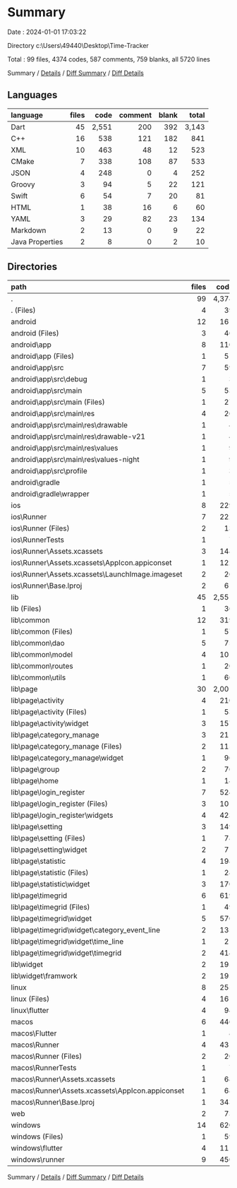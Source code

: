 # Summary

Date : 2024-01-01 17:03:22

Directory c:\\Users\\49440\\Desktop\\Time-Tracker

Total : 99 files,  4374 codes, 587 comments, 759 blanks, all 5720 lines

Summary / [Details](details.md) / [Diff Summary](diff.md) / [Diff Details](diff-details.md)

## Languages
| language | files | code | comment | blank | total |
| :--- | ---: | ---: | ---: | ---: | ---: |
| Dart | 45 | 2,551 | 200 | 392 | 3,143 |
| C++ | 16 | 538 | 121 | 182 | 841 |
| XML | 10 | 463 | 48 | 12 | 523 |
| CMake | 7 | 338 | 108 | 87 | 533 |
| JSON | 4 | 248 | 0 | 4 | 252 |
| Groovy | 3 | 94 | 5 | 22 | 121 |
| Swift | 6 | 54 | 7 | 20 | 81 |
| HTML | 1 | 38 | 16 | 6 | 60 |
| YAML | 3 | 29 | 82 | 23 | 134 |
| Markdown | 2 | 13 | 0 | 9 | 22 |
| Java Properties | 2 | 8 | 0 | 2 | 10 |

## Directories
| path | files | code | comment | blank | total |
| :--- | ---: | ---: | ---: | ---: | ---: |
| . | 99 | 4,374 | 587 | 759 | 5,720 |
| . (Files) | 4 | 39 | 82 | 30 | 151 |
| android | 12 | 161 | 51 | 33 | 245 |
| android (Files) | 3 | 46 | 0 | 11 | 57 |
| android\\app | 8 | 110 | 51 | 21 | 182 |
| android\\app (Files) | 1 | 51 | 5 | 12 | 68 |
| android\\app\\src | 7 | 59 | 46 | 9 | 114 |
| android\\app\\src\\debug | 1 | 3 | 4 | 1 | 8 |
| android\\app\\src\\main | 5 | 53 | 38 | 7 | 98 |
| android\\app\\src\\main (Files) | 1 | 27 | 6 | 1 | 34 |
| android\\app\\src\\main\\res | 4 | 26 | 32 | 6 | 64 |
| android\\app\\src\\main\\res\\drawable | 1 | 4 | 7 | 2 | 13 |
| android\\app\\src\\main\\res\\drawable-v21 | 1 | 4 | 7 | 2 | 13 |
| android\\app\\src\\main\\res\\values | 1 | 9 | 9 | 1 | 19 |
| android\\app\\src\\main\\res\\values-night | 1 | 9 | 9 | 1 | 19 |
| android\\app\\src\\profile | 1 | 3 | 4 | 1 | 8 |
| android\\gradle | 1 | 5 | 0 | 1 | 6 |
| android\\gradle\\wrapper | 1 | 5 | 0 | 1 | 6 |
| ios | 8 | 229 | 4 | 13 | 246 |
| ios\\Runner | 7 | 222 | 2 | 9 | 233 |
| ios\\Runner (Files) | 2 | 13 | 0 | 3 | 16 |
| ios\\RunnerTests | 1 | 7 | 2 | 4 | 13 |
| ios\\Runner\\Assets.xcassets | 3 | 148 | 0 | 4 | 152 |
| ios\\Runner\\Assets.xcassets\\AppIcon.appiconset | 1 | 122 | 0 | 1 | 123 |
| ios\\Runner\\Assets.xcassets\\LaunchImage.imageset | 2 | 26 | 0 | 3 | 29 |
| ios\\Runner\\Base.lproj | 2 | 61 | 2 | 2 | 65 |
| lib | 45 | 2,551 | 200 | 392 | 3,143 |
| lib (Files) | 1 | 36 | 3 | 9 | 48 |
| lib\\common | 12 | 319 | 15 | 65 | 399 |
| lib\\common (Files) | 1 | 57 | 9 | 15 | 81 |
| lib\\common\\dao | 5 | 75 | 3 | 23 | 101 |
| lib\\common\\model | 4 | 101 | 2 | 22 | 125 |
| lib\\common\\routes | 1 | 20 | 0 | 3 | 23 |
| lib\\common\\utils | 1 | 66 | 1 | 2 | 69 |
| lib\\page | 30 | 2,001 | 168 | 290 | 2,459 |
| lib\\page\\activity | 4 | 210 | 13 | 23 | 246 |
| lib\\page\\activity (Files) | 1 | 53 | 3 | 6 | 62 |
| lib\\page\\activity\\widget | 3 | 157 | 10 | 17 | 184 |
| lib\\page\\category_manage | 3 | 211 | 12 | 27 | 250 |
| lib\\page\\category_manage (Files) | 2 | 115 | 4 | 10 | 129 |
| lib\\page\\category_manage\\widget | 1 | 96 | 8 | 17 | 121 |
| lib\\page\\group | 2 | 76 | 4 | 6 | 86 |
| lib\\page\\home | 1 | 14 | 3 | 5 | 22 |
| lib\\page\\login_register | 7 | 524 | 37 | 51 | 612 |
| lib\\page\\login_register (Files) | 3 | 101 | 27 | 29 | 157 |
| lib\\page\\login_register\\widgets | 4 | 423 | 10 | 22 | 455 |
| lib\\page\\setting | 3 | 149 | 5 | 20 | 174 |
| lib\\page\\setting (Files) | 1 | 78 | 3 | 7 | 88 |
| lib\\page\\setting\\widget | 2 | 71 | 2 | 13 | 86 |
| lib\\page\\statistic | 4 | 198 | 8 | 22 | 228 |
| lib\\page\\statistic (Files) | 1 | 28 | 0 | 4 | 32 |
| lib\\page\\statistic\\widget | 3 | 170 | 8 | 18 | 196 |
| lib\\page\\timegrid | 6 | 619 | 86 | 136 | 841 |
| lib\\page\\timegrid (Files) | 1 | 49 | 5 | 8 | 62 |
| lib\\page\\timegrid\\widget | 5 | 570 | 81 | 128 | 779 |
| lib\\page\\timegrid\\widget\\category_event_line | 2 | 135 | 9 | 23 | 167 |
| lib\\page\\timegrid\\widget\\time_line | 1 | 21 | 1 | 5 | 27 |
| lib\\page\\timegrid\\widget\\timegrid | 2 | 414 | 71 | 100 | 585 |
| lib\\widget | 2 | 195 | 14 | 28 | 237 |
| lib\\widget\\framwork | 2 | 195 | 14 | 28 | 237 |
| linux | 8 | 255 | 81 | 81 | 417 |
| linux (Files) | 4 | 161 | 56 | 54 | 271 |
| linux\\flutter | 4 | 94 | 25 | 27 | 146 |
| macos | 6 | 446 | 5 | 16 | 467 |
| macos\\Flutter | 1 | 8 | 3 | 4 | 15 |
| macos\\Runner | 4 | 431 | 0 | 8 | 439 |
| macos\\Runner (Files) | 2 | 20 | 0 | 6 | 26 |
| macos\\RunnerTests | 1 | 7 | 2 | 4 | 13 |
| macos\\Runner\\Assets.xcassets | 1 | 68 | 0 | 1 | 69 |
| macos\\Runner\\Assets.xcassets\\AppIcon.appiconset | 1 | 68 | 0 | 1 | 69 |
| macos\\Runner\\Base.lproj | 1 | 343 | 0 | 1 | 344 |
| web | 2 | 73 | 16 | 7 | 96 |
| windows | 14 | 620 | 148 | 187 | 955 |
| windows (Files) | 1 | 59 | 25 | 19 | 103 |
| windows\\flutter | 4 | 111 | 26 | 29 | 166 |
| windows\\runner | 9 | 450 | 97 | 139 | 686 |

Summary / [Details](details.md) / [Diff Summary](diff.md) / [Diff Details](diff-details.md)